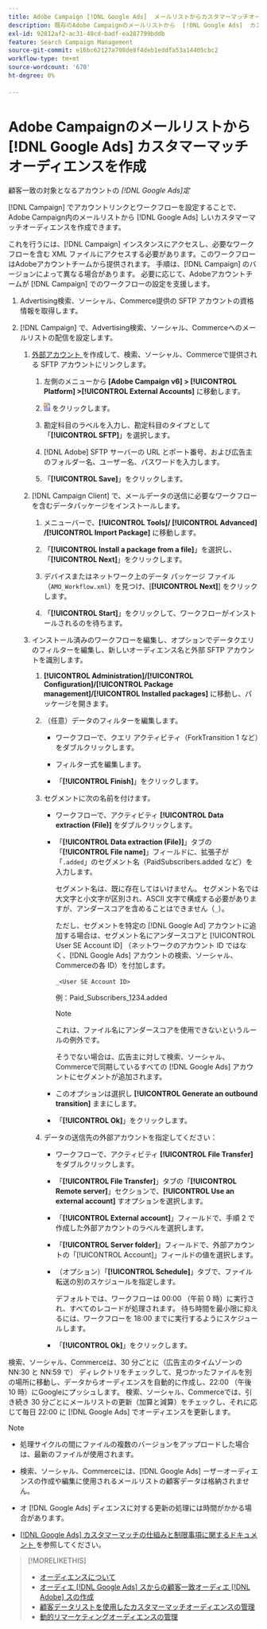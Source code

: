 ```yaml
---
title: Adobe Campaign [!DNL Google Ads]  メールリストからカスタマーマッチオーディエンスを作成
description: 既存のAdobe Campaignのメールリストから  [!DNL Google Ads]  カスタマーマッチオーディエンスを作成する方法を説明します。
exl-id: 92812af2-ac31-48cd-badf-ea287799bddb
feature: Search Campaign Management
source-git-commit: e16bc62127a708de8f4deb1eddfa53a14405cbc2
workflow-type: tm+mt
source-wordcount: '670'
ht-degree: 0%

---
```


# Adobe Campaignのメールリストから [!DNL Google Ads] カスタマーマッチオーディエンスを作成

顧客一致の対象となるアカウントの *[!DNL Google Ads]定*

[!DNL Campaign] でアカウントリンクとワークフローを設定することで、Adobe Campaign内のメールリストから [!DNL Google Ads] しいカスタマーマッチオーディエンスを作成できます。

これを行うには、[!DNL Campaign] インスタンスにアクセスし、必要なワークフローを含む XML ファイルにアクセスする必要があります。このワークフローはAdobeアカウントチームから提供されます。 手順は、[!DNL Campaign] のバージョンによって異なる場合があります。 必要に応じて、Adobeアカウントチームが [!DNL Campaign] でのワークフローの設定を支援します。

1. Advertising検索、ソーシャル、Commerce提供の SFTP アカウントの資格情報を取得します。

1. [!DNL Campaign] で、Advertising検索、ソーシャル、Commerceへのメールリストの配信を設定します。

   1. [ 外部アカウント ](https://experienceleague.adobe.com/docs/campaign-standard/using/administrating/application-settings/external-accounts.html) を作成して、検索、ソーシャル、Commerceで提供される SFTP アカウントにリンクします。

      1. 左側のメニューから **\[Adobe Campaign v6\] > [!UICONTROL Platform] >[!UICONTROL External Accounts]** に移動します。

      1. ![ アカウントを作成 ](/help/search-social-commerce/assets/campaign-create-account.png " アカウントを作成 ") をクリックします。

      1. 勘定科目のラベルを入力し、勘定科目のタイプとして「**[!UICONTROL SFTP]**」を選択します。

      1. [!DNL Adobe] SFTP サーバーの URL とポート番号、および広告主のフォルダー名、ユーザー名、パスワードを入力します。

      1. 「**[!UICONTROL Save]**」をクリックします。

   1. [!DNL Campaign Client] で、メールデータの送信に必要なワークフローを含むデータパッケージをインストールします。

      1. メニューバーで、**[!UICONTROL Tools]/ [!UICONTROL Advanced] /[!UICONTROL Import Package]** に移動します。

      1. 「**[!UICONTROL Install a package from a file]**」を選択し、「**[!UICONTROL Next]**」をクリックします。

      1. デバイスまたはネットワーク上のデータ パッケージ ファイル （`AMO_Workflow.xml`）を見つけ、[**[!UICONTROL Next]**] をクリックします。

      1. 「**[!UICONTROL Start]**」をクリックして、ワークフローがインストールされるのを待ちます。

   1. インストール済みのワークフローを編集し、オプションでデータクエリのフィルターを編集し、新しいオーディエンス名と外部 SFTP アカウントを識別します。

      1. **[!UICONTROL Administration]/[!UICONTROL Configuration]/[!UICONTROL Package management]/[!UICONTROL Installed packages]** に移動し、パッケージを開きます。

      1. （任意）データのフィルターを編集します。

         * ワークフローで、クエリ アクティビティ（ForkTransition 1 など）をダブルクリックします。

         * フィルター式を編集します。

         * 「**[!UICONTROL Finish]**」をクリックします。

      1. セグメントに次の名前を付けます。

         * ワークフローで、アクティビティ **[!UICONTROL Data extraction (File)]** をダブルクリックします。

         * 「**[!UICONTROL Data extraction (File)]**」タブの「**[!UICONTROL File name]**」フィールドに、拡張子が「`.added`」のセグメント名（PaidSubscribers.added など）を入力します。

           セグメント名は、既に存在してはいけません。 セグメント名では大文字と小文字が区別され、ASCII 文字で構成する必要がありますが、アンダースコアを含めることはできません（`_`）。

           ただし、セグメントを特定の [!DNL Google Ad] アカウントに追加する場合は、セグメント名にアンダースコアと [!UICONTROL User SE Account ID] （ネットワークのアカウント ID ではなく、[!DNL Google Ads] アカウントの検索、ソーシャル、Commerceの各 ID）を付加します。

           `_<User SE Account ID>`

           例：Paid_Subscribers_1234.added

           >[!NOTE]
           >
           >これは、ファイル名にアンダースコアを使用できないというルールの例外です。

           そうでない場合は、広告主に対して検索、ソーシャル、Commerceで同期しているすべての [!DNL Google Ads] アカウントにセグメントが追加されます。

         * このオプションは選択し **[!UICONTROL Generate an outbound transition]** ままにします。

         * 「**[!UICONTROL Ok]**」をクリックします。

      1. データの送信先の外部アカウントを指定してください：

         * ワークフローで、アクティビティ **[!UICONTROL File Transfer]** をダブルクリックします。

         * 「**[!UICONTROL File Transfer]**」タブの「**[!UICONTROL Remote server]**」セクションで、**[!UICONTROL Use an external account]** すオプションを選択します。

         * 「**[!UICONTROL External account]**」フィールドで、手順 2 で作成した外部アカウントのラベルを選択します。

         * 「**[!UICONTROL Server folder]**」フィールドで、外部アカウントの「[!UICONTROL Account]」フィールドの値を選択します。

         * （オプション）「**[!UICONTROL Schedule]**」タブで、ファイル転送の別のスケジュールを指定します。

           デフォルトでは、ワークフローは 00:00 （午前 0 時）に実行され、すべてのレコードが処理されます。 待ち時間を最小限に抑えるには、ワークフローを 18:00 までに実行するようにスケジュールします。

         * 「**[!UICONTROL Ok]**」をクリックします。

検索、ソーシャル、Commerceは、30 分ごとに（広告主のタイムゾーンの NN:30 と NN:59 で） ディレクトリをチェックして、見つかったファイルを別の場所に移動し、データからオーディエンスを自動的に作成し、22:00 （午後 10 時）にGoogleにプッシュします。 検索、ソーシャル、Commerceでは、引き続き 30 分ごとにメールリストの更新（加算と減算）をチェックし、それに応じて毎日 22:00 に [!DNL Google Ads] でオーディエンスを更新します。

>[!NOTE]
>
>* 処理サイクルの間にファイルの複数のバージョンをアップロードした場合は、最新のファイルが使用されます。
>
>* 検索、ソーシャル、Commerceには、[!DNL Google Ads] ーザーオーディエンスの作成や編集に使用されるメールリストの顧客データは格納されません。
>
>* オ [!DNL Google Ads] ディエンスに対する更新の処理には時間がかかる場合があります。
>
>* [[!DNL Google Ads]  カスタマーマッチの仕組みと制限事項に関するドキュメント ](https://support.google.com/displayvideo/answer/9539301) を参照してください。

>[!MORELIKETHIS]
>
>* [ オーディエンスについて ](audience-about.md)
>* [ オーディエ  [!DNL Google Ads]  スからの顧客一致オーディエ  [!DNL Adobe]  スの作成 ](google-audience-from-adobe-audience.md)
>* [ 顧客データリストを使用したカスタマーマッチオーディエンスの管理 ](audience-from-customer-data-list.md)
>* [ 動的リマーケティングオーディエンスの管理 ](audience-dynamic-remarketing-manage.md)
